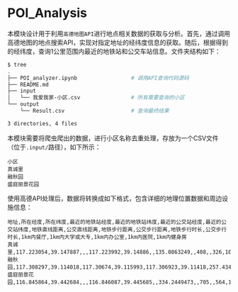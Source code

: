 # POI_Analysis

本模块设计用于利用`高德地图API`进行地点相关数据的获取与分析。首先，通过调用高德地图的地点搜索API，实现对指定地址的经纬度信息的获取。随后，根据得到的经纬度，查询1公里范围内最近的地铁站和公交车站信息。文件夹结构如下：

```bash
$ tree
.
├── POI_analyzer.ipynb                 # 调用API查询代码源码
├── README.md
├── input
│   └── 我爱我家-小区.csv                # 所有需要查询的小区
└── output
    └── Result.csv                     # 查询最终结果

3 directories, 4 files
```

本模块需要将爬虫爬出的数据，进行小区名称去重处理，存放为一个CSV文件（位于`.input/`路径），如下所示：

```csv
小区
真诚里
融秋园
盛庭丽景花园
```

使用高德API处理后，数据将转换成如下格式，包含详细的地理位置数据和周边设施信息：

```csv
地址,所在经度,所在纬度,最近的地铁站经度,最近的地铁站纬度,最近的公交站经度,最近的公交站纬度,地铁直线距离,公交直线距离,地铁步行距离,公交步行距离,地铁步行时长,公交步行时长,1km内餐厅,1km内大学或大专,1km内办公室,1km内医院,1km内健身房
真诚里,117.223054,39.147887,,,117.223992,39.14886,,135.0863249,,408,,326,10,0,10,0,10
融秋园,117.308297,39.114018,117.30674,39.115993,117.306923,39.11418,257.4349309,119.90293,387,250,310,200,10,0,0,0,10
盛庭丽景花园,116.845864,39.442684,,,116.846087,39.445685,,334.2449473,,705,,564,10,0,0,0,2
```
